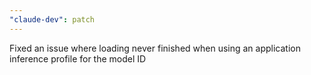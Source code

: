 ```yaml
---
"claude-dev": patch
---
```


Fixed an issue where loading never finished when using an application inference profile for the model ID
